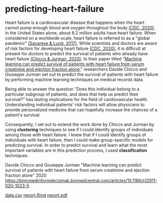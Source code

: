 # predicting-heart-failure

Heart failure is a cardiovascular disease that happens when the heart cannot pump enough blood and oxygen throughout the body [(CDC, 2020)](https://www.cdc.gov/heartdisease/heart_failure.htm).  In the United States alone, about 6.2 million adults have heart failure. When considered on a worldwide scale, heart failure is referred to as a "global pandemic" [(Savarese & Lund, 2017)](https://www.ncbi.nlm.nih.gov/pmc/articles/PMC5494150/).  While scientists and doctors are aware of risk factors for developing heart failure [(CDC, 2020)](https://www.cdc.gov/heartdisease/heart_failure.htm), it is difficult at present for doctors to predict the survival of patients who already have heart failure [(Chicco & Jurman, 2020)](https://bmcmedinformdecismak.biomedcentral.com/articles/10.1186/s12911-020-1023-5).  In their paper titled "[Machine learning can predict survival of patients with heart failure from serum creatinine and ejection fraction alone](https://bmcmedinformdecismak.biomedcentral.com/articles/10.1186/s12911-020-1023-5)," researchers Davide Chicco and Giuseppe Jurman set out to predict the survival of patients with heart failure by performing machine learning techniques on medical records data.

Being able to answer the question "Does this individual belong to a particular subgroup of patients, and does that help us predict their survival?" has lasting implications for the field of cardiovascular health.  Understanding individual patients' risk factors will allow physicians to provide personalized medicine that can hopefully increase the chances of a patient's survival. 

Consequently, I set out to extend the work done by Chicco and Jurman by using **clustering** techniques to see if I could identify groups of individuals among those with heart failure.  I knew that if I could identify groups of individuals with heart failure, then I could make group-specific models for predicting survival.  In order to predict survival and learn what the most important variables are in this prediction process, I used **classification** techniques.  



Davide Chicco and Giuseppe Jurman
"Machine learning can predict survival of patients with heart failure from serum creatinine and ejection fraction alone"
2020
https://bmcmedinformdecismak.biomedcentral.com/articles/10.1186/s12911-020-1023-5

[data.csv](https://github.com/nfrontero20/predicting-heart-failure/blob/master/data.csv)
[report.Rmd](https://github.com/nfrontero20/predicting-heart-failure/blob/master/report.Rmd)
[report.pdf](https://github.com/nfrontero20/predicting-heart-failure/blob/master/report.pdf)
